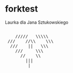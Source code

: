 # forktest
Laurka dla Jana Sztukowskiego
<pre>   
    /////   \\\\\
 ///    //\\    \\\
  ///    ||   \\\
    ///     \\\
      //    \\
        |||
         |
 </pre>

